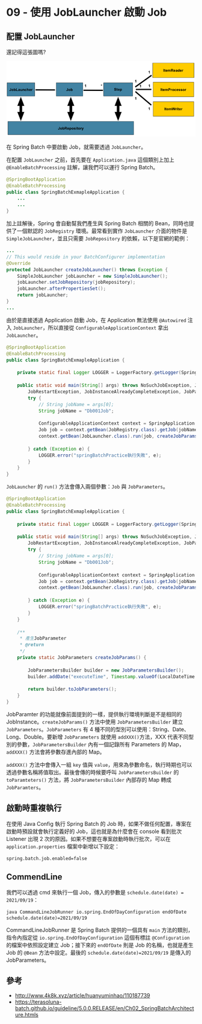 # 09 - 使用 JobLauncher 啟動 Job

## 配置 JobLauncher
還記得這張圖嗎?

![](/images/1-2.png)

在 Spring Batch 中要啟動 Job，就需要透過 `JobLauncher`。

在配置 `JobLauncher` 之前，首先要在 `Application.java` 這個類別上加上 `@EnableBatchProcessing` 註解，讓我們可以運行 Spring Batch。

```java
@SpringBootApplication
@EnableBatchProcessing
public class SpringBatchExmapleApplication {
    ...
    ...
}
```

加上註解後，Spring 會自動幫我們產生與 Spring Batch 相關的 Bean，同時也提供了一個默認的 `JobRegistry` 環境。最常看到實作 `JobLauncher` 介面的物件是 `SimpleJobLauncher`，並且只需要 `JobRepository` 的依賴，以下是官網的範例：

```java
...
// This would reside in your BatchConfigurer implementation
@Override
protected JobLauncher createJobLauncher() throws Exception {
	SimpleJobLauncher jobLauncher = new SimpleJobLauncher();
	jobLauncher.setJobRepository(jobRepository);
	jobLauncher.afterPropertiesSet();
	return jobLauncher;
}
...
```

由於是直接透過 Application 啟動 Job，在 Application 無法使用 `@Autowired` 注入 `JobLauncher`，所以直接從 `ConfigurableApplicationContext` 拿出 `JobLauncher`。

```java
@SpringBootApplication
@EnableBatchProcessing
public class SpringBatchExmapleApplication {

    private static final Logger LOGGER = LoggerFactory.getLogger(SpringBatchExmapleApplication.class);

    public static void main(String[] args) throws NoSuchJobException, JobExecutionAlreadyRunningException,
        JobRestartException, JobInstanceAlreadyCompleteException, JobParametersInvalidException {
        try {
            // String jobName = args[0];
            String jobName = "Db001Job";

            ConfigurableApplicationContext context = SpringApplication.run(SpringBatchExmapleApplication.class, args);
            Job job = context.getBean(JobRegistry.class).getJob(jobName);
            context.getBean(JobLauncher.class).run(job, createJobParams());

        } catch (Exception e) {
            LOGGER.error("springBatchPractice執行失敗", e);
        }
    }
}
```

`JobLauncher` 的 `run()` 方法會傳入兩個參數：`Job` 與 `JobParameters`。

```java
@SpringBootApplication
@EnableBatchProcessing
public class SpringBatchExmapleApplication {

    private static final Logger LOGGER = LoggerFactory.getLogger(SpringBatchExmapleApplication.class);

    public static void main(String[] args) throws NoSuchJobException, JobExecutionAlreadyRunningException,
        JobRestartException, JobInstanceAlreadyCompleteException, JobParametersInvalidException {
        try {
            // String jobName = args[0];
            String jobName = "Db001Job";

            ConfigurableApplicationContext context = SpringApplication.run(SpringBatchExmapleApplication.class, args);
            Job job = context.getBean(JobRegistry.class).getJob(jobName);
            context.getBean(JobLauncher.class).run(job, createJobParams());

        } catch (Exception e) {
            LOGGER.error("springBatchPractice執行失敗", e);
        }
    }

    /**
     * 產生JobParameter
     * @return
     */
    private static JobParameters createJobParams() {

        JobParametersBuilder builder = new JobParametersBuilder();
        builder.addDate("executeTime", Timestamp.valueOf(LocalDateTime.now()));

        return builder.toJobParameters();
    }
}
```

JobParamter 的功能就像前面提到的一樣，提供執行環境判斷是不是相同的 JobInstance。`createJobParams()` 方法中使用 `JobParametersBuilder` 建立 `JobParameters`。`JobParameters` 有 4 種不同的型別可以使用：String、Date、Long、Double。要新增 `JobParameters` 就使用 `addXXX()`方法，XXX 代表不同型別的參數，`JobParametersBuilder` 內有一個記錄所有 Parameters 的 Map，`addXXX()` 方法會將參數存進內部的 Map。

`addXXX()` 方法中會傳入一組 `key` 值與 `value`，用來為參數命名，執行時期也可以透過參數名稱將值取出。最後會傳的時候要呼叫 `JobParametersBuilder` 的 `toParamteters()` 方法，將 `JobParametersBuilder` 內部存的 Map 轉成 `JobParamters`。

## 啟動時重複執行
在使用 Java Config 執行 Spring Batch 的 Job 時，如果不做任何配置，專案在啟動時預設就會執行定義好的 Job，這也就是為什麼會在 console 看到批次 Listener 出現 2 次的原因。如果不想要在專案啟動時執行批次，可以在 `application.properties` 檔案中新增以下設定：

```properties
spring.batch.job.enabled=false
```

## CommendLine
我們可以透過 cmd 來執行一個 Job，傳入的參數是 `schedule.date(date) = 2021/09/19`：
```
java CommandLineJobRunner io.spring.EndOfDayConfiguration endOfDate schedule.date(date)=2021/09/19
```

CommandLineJobRunner 是 Spring Batch 提供的一個具有 `main` 方法的類別，指令內指定從 `io.spring.EndOfDayConfiguration` 這個有標註 `@Configuration` 的檔案中依照設定建立 Job；接下來的 `endOfDate` 則是 Job 的名稱，也就是產生 Job 的 `@Bean` 方法中設定。最後的 `schedule.date(date)=2021/09/19` 是傳入的 JobParameters。

## 參考
* http://www.4k8k.xyz/article/huanyuminhao/110187739
* https://terasoluna-batch.github.io/guideline/5.0.0.RELEASE/en/Ch02_SpringBatchArchitecture.htmls
